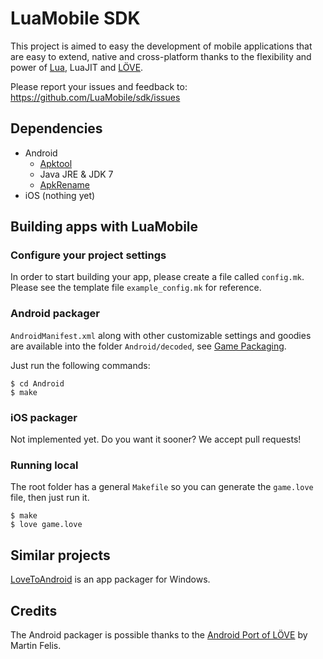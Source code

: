 # LuaMobile SDK

This project is aimed to easy the development of mobile applications that are
easy to extend, native and cross-platform thanks to the flexibility and power of
[Lua](http://lua.org), LuaJIT and [LÖVE](https://love2d.org/).

Please report your issues and feedback to: https://github.com/LuaMobile/sdk/issues

## Dependencies

- Android
  - [Apktool](http://ibotpeaches.github.io/Apktool/)
  - Java JRE & JDK 7
  - [ApkRename](https://github.com/sjitech/ApkRename)
- iOS (nothing yet)

## Building apps with LuaMobile

### Configure your project settings

In order to start building your app, please create a file called ```config.mk```.
Please see the template file ```example_config.mk``` for reference.

### Android packager

```AndroidManifest.xml``` along with other customizable settings and goodies are
available into the folder ```Android/decoded```, see [Game Packaging](https://bitbucket.org/MartinFelis/love-android-sdl2/wiki/Game_Packaging).


Just run the following commands:

```
$ cd Android
$ make
```

### iOS packager

Not implemented yet. Do you want it sooner? We accept pull requests!

### Running local

The root folder has a general ```Makefile``` so you can generate the
```game.love``` file, then just run it.

```
$ make
$ love game.love
```

## Similar projects

[LoveToAndroid](https://love2d.org/forums/viewtopic.php?f=5&t=80513) is an app packager for Windows.

## Credits

The Android packager is possible thanks to the [Android Port of LÖVE](https://bitbucket.org/MartinFelis/love-android-sdl2)
by Martin Felis.
